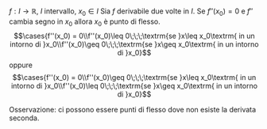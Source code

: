 $f: I\to\mathbb{R}$, $I$ intervallo, $x_0 \in I$
Sia $f$ derivabile due volte in $I$.
Se $f''(x_0) = 0$ e $f''$ cambia segno in $x_0$ allora $x_0$ è punto di flesso.$$\cases{f''(x_0) = 0\\f''(x_0)\leq 0\;\;\;\textrm{se }x\leq x_0\textrm{ in un intorno di }x_0\\f''(x_0)\geq 0\;\;\;\textrm{se }x\geq x_0\textrm{ in un intorno di }x_0}$$ oppure $$\cases{f''(x_0) = 0\\f''(x_0)\geq 0\;\;\;\textrm{se }x\leq x_0\textrm{ in un intorno di }x_0\\f''(x_0)\leq 0\;\;\;\textrm{se }x\geq x_0\textrm{ in un intorno di }x_0}$$

Osservazione: ci possono essere punti di flesso dove non esiste la derivata seconda.